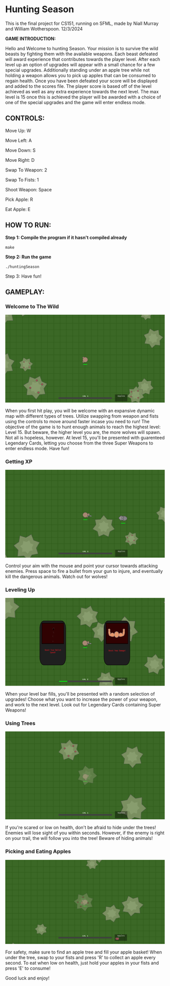# Hunting Season
This is the final project for CS151, running on SFML, made by Niall Murray and William Wotherspoon.
12/3/2024

**GAME INTRODUCTION:**

Hello and Welcome to hunting Season. Your mission is to survive the wild beasts by fighting them with the available weapons. Each beast defeated will award experience that contributes towards the player level. After each level up an option of upgrades will appear with a small chance for a few special upgrades. Additionally standing under an apple tree while not holding a weapon allows you to pick up apples that can be consumed to regain health. Once you have been defeated your score will be displayed and added to the scores file. The player score is based off of the level achieved as well as any extra experience towards the next level. The max level is 15 once this is achieved the player will be awarded with a choice of one of the special upgrades and the game will enter endless mode.

## CONTROLS:

Move Up: W

Move Left: A

Move Down: S

Move Right: D

Swap To Weapon: 2

Swap To Fists: 1

Shoot Weapon: Space

Pick Apple: R

Eat Apple: E

## HOW TO RUN:

**Step 1: Compile the program if it hasn't compiled already**
```
make
```

**Step 2: Run the game**
```
./huntingSeason
  ```

Step 3: Have fun!

## GAMEPLAY:

### Welcome to The Wild

![gameMap](ReadMeAssets/gameMap.png)

When you first hit play, you will be welcome with an expansive dynamic map with different types of trees. Utilize swapping from weapon and fists using the controls to move around faster incase you need to run!
The objective of the game is to hunt enough animals to reach the highest level: Level 15. But beware, the higher level you are, the more wolves will spawn. Not all is hopeless, however. At level 15, you'll be presented with guarenteed Legendary Cards, letting you choose from the three Super Weapons to enter endless mode. Have fun!

### Getting XP

![shootingEnemy](ReadMeAssets/shootingEnemy.png)

Control your aim with the mouse and point your cursor towards attacking enemies. Press space to fire a bullet from your gun to injure, and eventually kill the dangerous animals. Watch out for wolves!

### Leveling Up

![levelingUp](ReadMeAssets/levelingUp.png)

When your level bar fills, you'll be presented with a random selection of upgrades! Choose what you want to increase the power of your weapon, and work to the next level. Look out for Legendary Cards containing Super Weapons!

### Using Trees

![hidingUnderTree](ReadMeAssets/hidingUnderTree.png)

If you're scared or low on health, don't be afraid to hide under the trees! Enemies will lose sight of you within seconds. However, if the enemy is right on your trail, the will follow you into the tree! Beware of hiding animals!

### Picking and Eating Apples

![undertree](ReadMeAssets/undertree.png)

For safety, make sure to find an apple tree and fill your apple basket! When under the tree, swap to your fists and press 'R' to collect an apple every second. To eat when low on health, just hold your apples in your fists and press 'E' to consume!

Good luck and enjoy!
